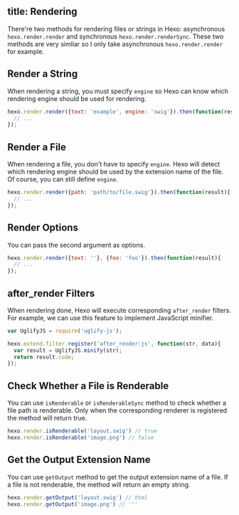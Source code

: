 title: Rendering
---
There're two methods for rendering files or strings in Hexo: asynchronous `hexo.render.render` and synchronous `hexo.render.renderSync`. These two methods are very simliar so I only take asynchronous `hexo.render.render` for example.

## Render a String

When rendering a string, you must specify `engine` so Hexo can know which rendering engine should be used for rendering.

``` js
hexo.render.render({text: 'example', engine: 'swig'}).then(function(result){
  // ...
});
```

## Render a File

When rendering a file, you don't have to specify `engine`. Hexo will detect which rendering engine should be used by the extension name of the file. Of course, you can still define `engine`.

``` js
hexo.render.render({path: 'path/to/file.swig'}).then(function(result){
  // ...
});
```

## Render Options

You can pass the second argument as options.

``` js
hexo.render.render({text: ''}, {foo: 'foo'}).then(function(result){
  // ...
});
```

## after_render Filters

When rendering done, Hexo will execute corresponding `after_render` filters. For example, we can use this feature to implement JavaScript minifier.

``` js
var UglifyJS = require('uglify-js');

hexo.extend.filter.register('after_render:js', function(str, data){
  var result = UglifyJS.minify(str);
  return result.code;
});
```

## Check Whether a File is Renderable

You can use `isRenderable` or `isRenderableSync` method to check whether a file path is renderable. Only when the corresponding renderer is registered the method will return true.

``` js
hexo.render.isRenderable('layout.swig') // true
hexo.render.isRenderable('image.png') // false
```

## Get the Output Extension Name

You can use `getOutput` method to get the output extension name of a file. If a file is not renderable, the method will return an empty string.

``` js
hexo.render.getOutput('layout.swig') // html
hexo.render.getOutput('image.png') // '''
```